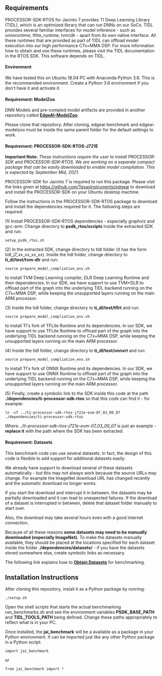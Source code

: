 ## Requirements

PROCESSOR-SDK-RTOS for Jacinto 7 provides TI Deep Learning Library (TIDL), which is an optimized library that can run DNNs on our SoCs. TIDL provides several familiar interfaces for model inference - such as onnxruntime, tflite_runtime, tvm/dlr - apart from its own native interface. All these runtimes that are provided as part of TIDL can offload model execution into our high performance C7x+MMA DSP. For more information how to obtain and use these runtimes, please visit the TIDL documentation in the RTOS SDK. This software depends on TIDL.

#### Environment
We have tested this on Ubuntu 18.04 PC with Anaconda Python 3.6. This is the recommended environment. Create a Python 3.6 environment if you don't have it and activate it.


#### Requirement: ModelZoo
DNN Models and pre-compied model artifacts are provided in another repository called **[EdgeAI-ModelZoo](https://github.com/TexasInstruments/edgeai-modelzoo)**. 

Please clone that repository. After cloning, edgeai-benchmark and edgeai-modelzoo must be inside the same parent folder for the default settings to work.


#### Requirement: PROCESSOR-SDK-RTOS-J721E
**Important Note:** *These instructions require the user to install PROCESSOR-SDK and PROCESSOR-SDK-RTOS. We are working on a separate compact package that can be easily downloaded to enable model compilation. This is expected by September Mid, 2021.*

PROCESSOR-SDK for Jacinto 7 is required to run this package. Please visit the links given at https://github.com/TexasInstruments/edgeai to download and install the PROCESSOR-SDK on your Ubuntu desktop machine.

Follow the instructions in the PROCESSOR-SDK-RTOS package to download and install the dependencies required for it. The following steps are required:<br>

(1) Install PROCESSOR-SDK-RTOS dependencies - especially graphviz and gcc-arm: Change directory to **psdk_rtos/scripts** inside the extracted SDK and run:

```setup_psdk_rtos.sh```

(2) In the extracted SDK, change directory to tidl folder (it has the form tidl_j7_xx_xx_xx_xx). Inside the tidl folder, change directory to **ti_dl/test/tvm-dlr** and run:

```source prepare_model_compliation_env.sh```
 
 to install TVM Deep Learning compiler, DLR Deep Learning Runtime and their dependencies. In our SDK, we have support to use TVM+DLR to offload part of the graph into the underlying TIDL backend running on the C7x+MMA DSP, while keeping the unsupported layers running on the main ARM processor. <br>

(3) Inside the tidl folder, change directory to **ti_dl/test/tflrt** and run:
 
 ```source prepare_model_compliation_env.sh``` 
 
 to install TI's fork of TFLite Runtime and its dependencies. In our SDK, we have support to use TFLite Runtime to offload part of the graph into the underlying TIDL backend running on the C7x+MMA DSP, while keeping the unsupported layers running on the main ARM processor.<br>

(4) Inside the tidl folder, change directory to **ti_dl/test/onnxrt** and run:
 
 ```source prepare_model_compliation_env.sh``` 
 
 to install TI's fork of ONNX Runtime and its dependencies. In our SDK, we have support to use ONNX Runtime to offload part of the graph into the underlying TIDL backend running on the C7x+MMA DSP, while keeping the unsupported layers running on the main ARM processor.<br>

(5) Finally, create a symbolic link to the SDK inside this code at the path **./dependencies/ti-processor-sdk-rtos** so that this code can find it - for example:

```
ln -sf ../ti-processor-sdk-rtos-j721e-evm-07_03_00_07 ./dependencies/ti-processor-sdk-rtos
```

Where *../ti-processor-sdk-rtos-j721e-evm-07_03_00_07* is just an example - **replace it** with the path where the SDK has been extracted.


#### Requirement: Datasets
This benchmark code can use several datasets. In fact, the design of this code is flexible to add support for additional datasets easily.

We already have support to download several of these datasets automatically - but this may not always work because the source URLs may change. For example the ImageNet download URL has changed recently and the automatic download no longer works. 

If you start the download and interrupt it in between, the datasets may be partially downloaded and it can lead to unexpected failures. If the download of a dataset is interrupted in between, delete that dataset folder manually to start over. 

Also, the download may take several hours even with a good internet connection. 

Because of all these reasons **some datasets may need to be manually downloaded (especially ImageNet).** To make the datasets manually available, they should be placed at the locations specified for each dataset inside the folder **./dependencies/datasets/** - if you have the datasets stored somewhere else, create symbolic links as necessary.

The following link explains how to **[Obtain Datasets](./docs/datasets.md)** for benchmarking.


## Installation Instructions
After cloning this repository, install it as a Python package by running:
```
./setup.sh
```

Open the shell scripts that starts the actual benchmarking run_benchmarks.sh and see the environment variables **PSDK_BASE_PATH** and **TIDL_TOOLS_PATH** being defined. Change these paths appropriately to reflect what is in your PC.

Once installed, the **jai_benchmark** will be a available as a package in your Python environment. It can be imported just like any other Python package in a Python script:<br>
```
import jai_benchmark
```
or
```
from jai_benchmark import *
```
